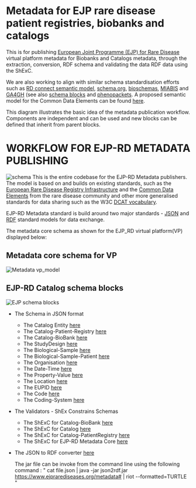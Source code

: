 # Metadata for EJP rare disease patient registries, biobanks and catalogs

This is for publishing [European Joint Programme (EJP) for Rare Disease](http://www.ejprarediseases.org) virtual platform metadata for Biobanks and Catalogs metadata, through the  extraction, conversion, RDF schema and validating the data RDF data using the ShExC.

 We are also working to align with similar schema standardisation efforts such as [RD connect semantic model](https://github.com/LUMC-BioSemantics/Rare-Disease-Semantic-Model), [schema.org](https://schema.org), [bioschemas](https://bioschemas.org), [MIABIS](https://github.com/MIABIS/miabis/wiki) and [GA4GH](https://www.ga4gh.org) (see also [schema blocks](https://schemablocks.org) and [phenopackets](http://phenopackets.org). A proposed semantic model for the Common Data Elements can be found [here](https://github.com/LUMC-BioSemantics/ERN-common-data-elements).

This diagram illustrates the basic idea of the metadata publication workflow. Components are independent and can be used and new blocks can be defined that inherit from parent blocks.

# WORKFLOW FOR EJP-RD METADATA PUBLISHING
![schema](https://github.com/S2Ola/ejprd-metadata-model/blob/master/images/EJP-RD-Metadata.png)
This is the entire codebase for the EJP-RD Metadata publishers. The model is based on and builds on existing standards, such as the [European Rare Disease Registry Infrastructure](https://eu-rd-platform.jrc.ec.europa.eu) and the [Common Data Elements](http://www.erare.eu/sites/default/files/SetCommonData-EU%20RD%20Platform_CDS%20_final.pdf) from the rare disease community and other more generalised standards for data sharing such as the W3C [DCAT vocabulary](https://www.w3.org/TR/vocab-dcat/).

EJP-RD Metadata standard is build around two major standards - [JSON](https://json-schema.org/) and [RDF](https://www.w3.org/RDF/) standard models for data exchange.

The metadata core schema as shown for the EJP_RD virtual platform(VP) displayed below:
##  Metadata core schema for VP
![Metadata vp_model](https://github.com/S2Ola/ejprd-metadata-model/blob/master/images/vp_model.gif)

##  EJP-RD Catalog schema blocks
![EJP schema blocks](https://github.com/S2Ola/ejprd-metadata-model/blob/master/images/ejprdSchemaBlocks.png)


* The Schema in JSON format
  * The Catalog Entity [here](https://github.com/S2Ola/ejprd-metadata-model/blob/master/json_schema/ejp-rdJSONSchemaModels.json)
  * The Catalog-Patient-Registry [here](https://github.com/S2Ola/ejprd-metadata-model/blob/master/json_schema/catalog-patientregistry.json)
  * The Catalog-BioBank [here](https://github.com/S2Ola/ejprd-metadata-model/blob/master/json_schema/catalog-biobank.json)
  * The StudyDesign [here](https://github.com/S2Ola/ejprd-metadata-model/blob/master/json_schema/studydesign.json)
  * The Biological-Sample [here](https://github.com/S2Ola/ejprd-metadata-model/blob/master/json_schema/biological-sample.json)
  * The Biological-Sample-Patient [here](https://github.com/S2Ola/ejprd-metadata-model/blob/master/json_schema/biological-sample-patient.json)
  * The Organisation [here](https://github.com/S2Ola/ejprd-metadata-model/blob/master/json_schema/organisation.json)
  * The Date-Time [here](https://github.com/S2Ola/ejprd-metadata-model/blob/master/json_schema/date-time.json)
  * The Property-Value [here](https://github.com/S2Ola/ejprd-metadata-model/blob/master/json_schema/property-value.json)
  * The Location [here](https://github.com/S2Ola/ejprd-metadata-model/blob/master/json_schema/location.json)
  * The EUPID [here](https://github.com/S2Ola/ejprd-metadata-model/blob/master/json_schema/eupid.json)
  * The Code [here](https://github.com/S2Ola/ejprd-metadata-model/blob/master/json_schema/code.json)
  * The Coding-System [here](https://github.com/S2Ola/ejprd-metadata-model/blob/master/json_schema/coding-system.json)

* The Validators - ShEx Constrains Schemas
  * The ShExC for Catalog-BioBank [here](https://github.com/S2Ola/ejprd-metadata-model/blob/master/shex_schema/ShExJ/Catalog-BioBank-shape)
  * The ShExC for Catalog [here](https://github.com/S2Ola/ejprd-metadata-model/blob/master/shex_schema/ShExJ/catalog_shape)
  * The ShExC for Catalog-PatientRegistry [here](https://github.com/S2Ola/ejprd-metadata-model/blob/master/shex_schema/ShExJ/catalog-patient-registryshape)
  * The ShExC for EJP-RD Metadata Core [here](https://github.com/S2Ola/ejprd-metadata-model/blob/master/shex_schema/ShExJ/ejprd-metadata-shape)

* The JSON to RDF converter [here](https://github.com/S2Ola/ejprd-metadata-model/tree/master/JSON2RDF)

  The jar file can be invoke from the command line using the following command :
  " cat file.json | java -jar json2rdf.jar https://www.ejprarediseases.org/metadata# | riot --formatted=TURTLE "
